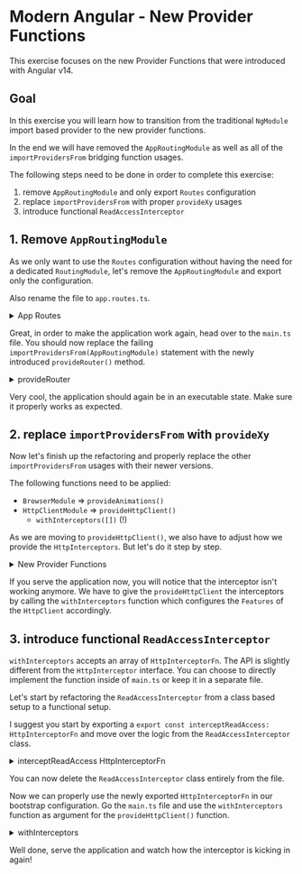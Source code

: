 # Modern Angular - New Provider Functions

This exercise focuses on the new Provider Functions that were introduced with Angular v14.

## Goal

In this exercise you will learn how to transition from the traditional `NgModule` import based
provider to the new provider functions.

In the end we will have removed the `AppRoutingModule` as well as all of the `importProvidersFrom`
bridging function usages.

The following steps need to be done in order to complete this exercise:

1. remove `AppRoutingModule` and only export `Routes` configuration 
2. replace `importProvidersFrom` with proper `provideXy` usages
3. introduce functional `ReadAccessInterceptor`

## 1. Remove `AppRoutingModule`

As we only want to use the `Routes` configuration without having the need for a dedicated `RoutingModule`,
let's remove the `AppRoutingModule` and export only the configuration.

Also rename the file to `app.routes.ts`.

<details>
  <summary>App Routes</summary>

```ts
// app.routes.ts

export const appRoutes: Routes = [
  {
    path: '',
    loadChildren: () =>
      import('./movie/movie.routes').then((f) => f.movieRoutes),
  },
  {
    path: '**',
    loadChildren: () => {
      return import('./not-found-page/not-found-page.module').then(
        (m) => m.NotFoundPageModule
      );
    },
  },
];
```

</details>

Great, in order to make the application work again, head over to the `main.ts` file.
You should now replace the failing `importProvidersFrom(AppRoutingModule)` statement
with the newly introduced `provideRouter()` method.

<details>
  <summary>provideRouter</summary>

```ts
// main.ts
import { appRoutes } from './app/app.routes'

bootstrapApplication(AppComponent, {
  providers: [
    importProvidersFrom(BrowserModule),
    provideRouter(appRoutes),
    importProvidersFrom(HttpClientModule),
    {
      provide: HTTP_INTERCEPTORS,
      useClass: ReadAccessInterceptor,
      multi: true,
    },
  ],
}).catch((err) => console.error(err));

```

</details>

Very cool, the application should again be in an executable state. Make sure it properly works as expected.

## 2. replace `importProvidersFrom` with `provideXy`

Now let's finish up the refactoring and properly replace the other `importProvidersFrom` usages
with their newer versions.

The following functions need to be applied:

* `BrowserModule` => `provideAnimations()`
* `HttpClientModule` => `provideHttpClient()`
  * `withInterceptors([])` (!)
  
As we are moving to `provideHttpClient()`, we also have to adjust how we provide the 
`HttpInterceptors`. But let's do it step by step.

<details>
  <summary>New Provider Functions</summary>

```ts
// main.ts

bootstrapApplication(AppComponent, {
  providers: [
    provideAnimations(),
    provideHttpClient(),
    provideRouter(appRoutes),
    {
      provide: HTTP_INTERCEPTORS,
      useClass: ReadAccessInterceptor,
      multi: true,
    },
  ],
}).catch((err) => console.error(err));
```

</details>

If you serve the application now, you will notice that the interceptor isn't working anymore.
We have to give the `provideHttpClient` the interceptors by calling the `withInterceptors` function
which configures the `Features` of the `HttpClient` accordingly.

## 3. introduce functional `ReadAccessInterceptor`

`withInterceptors` accepts an array of `HttpInterceptorFn`. The API is slightly different from
the `HttpInterceptor` interface. 
You can choose to directly implement the function inside of `main.ts` or keep it in a separate file.

Let's start by refactoring the `ReadAccessInterceptor` from a class based setup to a functional setup.

I suggest you start by exporting a `export const interceptReadAccess: HttpInterceptorFn` and
move over the logic from the `ReadAccessInterceptor` class.

<details>
  <summary>interceptReadAccess HttpInterceptorFn</summary>

```ts
// read-access.interceptor.ts

export const interceptReadAccess: HttpInterceptorFn = (
  request: HttpRequest<unknown>,
  next: HttpHandlerFn
) => {
  const key = environment.tmdbApiReadAccessKey;
  
  return next(
    request.clone({
      headers: new HttpHeaders().set('Authorization', `Bearer ${key}`),
    })
  );
}

```

</details>

You can now delete the `ReadAccessInterceptor` class entirely from the file.

Now we can properly use the newly exported `HttpInterceptorFn` in our bootstrap configuration.
Go the `main.ts` file and use the `withInterceptors` function as argument for the `provideHttpClient()`
function.

<details>
  <summary>withInterceptors</summary>

```ts
// main.ts

import { interceptReadAccess } from './app/read-access.interceptor';

bootstrapApplication(AppComponent, {
  providers: [
    provideAnimations(),
    provideHttpClient(withInterceptors([interceptReadAccess])),
    provideRouter(appRoutes),
  ],
}).catch((err) => console.error(err));
```

</details>

Well done, serve the application and watch how the interceptor is kicking in again!
